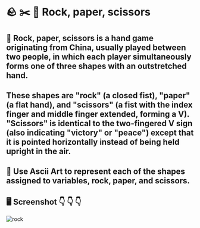 # :rock: :scissors: :page_facing_up: Rock, paper, scissors

## 📝 Rock, paper, scissors is a hand game originating from China, usually played between two people, in which each player simultaneously forms one of three shapes with an outstretched hand. 

## These shapes are "rock" (a closed fist), "paper" (a flat hand), and "scissors" (a fist with the index finger and middle finger extended, forming a V). "Scissors" is identical to the two-fingered V sign (also indicating "victory" or "peace") except that it is pointed horizontally instead of being held upright in the air. 

## 🔣 Use Ascii Art to represent each of the shapes assigned to variables, rock, paper, and scissors. 

## 🖥️ Screenshot 👇 👇 👇

![rock](https://user-images.githubusercontent.com/118696796/204404467-da593e31-8a84-4009-8a2d-8d26f54783b2.png)

